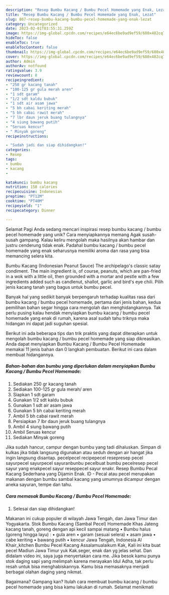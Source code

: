```yaml
---
description: "Resep Bumbu Kacang / Bumbu Pecel Homemade yang Enak, Lezat"
title: "Resep Bumbu Kacang / Bumbu Pecel Homemade yang Enak, Lezat"
slug: 867-resep-bumbu-kacang-bumbu-pecel-homemade-yang-enak-lezat
category: Uncategorized
date: 2023-02-01T03:55:31.259Z
image: https://img-global.cpcdn.com/recipes/e64ec6be9ad9ef59/680x482cq70/bumbu-kacang-bumbu-pecel-homemade-foto-resep-utama.jpg
hideToc: false
enableToc: true
enableTocContent: false
thumbnail: https://img-global.cpcdn.com/recipes/e64ec6be9ad9ef59/680x482cq70/bumbu-kacang-bumbu-pecel-homemade-foto-resep-utama.jpg
cover: https://img-global.cpcdn.com/recipes/e64ec6be9ad9ef59/680x482cq70/bumbu-kacang-bumbu-pecel-homemade-foto-resep-utama.jpg
author: Admin
authorAv: notfound
ratingvalue: 3.9
reviewcount: 8
recipeingredient:
- "250 gr kacang tanah"
- "100-125 gr gula merah aren"
- "1 sdt garam"
- "1/2 sdt kaldu bubuk"
- "1 sdt air asam jawa"
- "5 bh cabai keriting merah"
- "5 bh cabai rawit merah"
- "7 lbr daun jeruk buang tulangnya"
- "4 siung bawang putih"
- "Seruas kencur"
- " Minyak goreng"
recipeinstructions:

- "Sudah jadi dan siap dihidangkan!"
categories:
- Resep
tags:
- bumbu
- kacang
- 

katakunci: bumbu kacang  
nutrition: 158 calories
recipecuisine: Indonesian
preptime: "PT12M"
cooktime: "PT40M"
recipeyield: "1"
recipecategory: Dinner

---
```



Selamat Pagi Anda sedang mencari inspirasi resep bumbu kacang / bumbu pecel homemade yang unik? Cara menyiapkannya memang Agak susah-susah gampang. Kalau keliru mengolah maka hasilnya akan hambar dan justru cenderung tidak enak. Padahal bumbu kacang / bumbu pecel homemade yang enak seharusnya memiliki aroma dan rasa yang bisa memancing selera kita.


Bumbu Kacang (Indonesian Peanut Sauce) The archipelago&#39;s classic satay condiment. The main ingredient is, of course, peanuts, which are pan-fried in a wok with a little oil, then grounded with a mortar and pestle with a few ingredients added such as candlenut, shallot, garlic and bird&#39;s eye chili. Pilih jenis kacang tanah yang bagus untuk bumbu pecel.

Banyak hal yang sedikit banyak berpengaruh terhadap kualitas rasa dari bumbu kacang / bumbu pecel homemade, pertama dari jenis bahan, kedua pemilihan bahan segar hingga cara mengolah dan menghidangkannya. Tak perlu pusing kalau hendak menyiapkan bumbu kacang / bumbu pecel homemade yang enak di rumah, karena asal sudah tahu triknya maka hidangan ini dapat jadi suguhan spesial.


Berikut ini ada beberapa tips dan trik praktis yang dapat diterapkan untuk mengolah bumbu kacang / bumbu pecel homemade yang siap dikreasikan. Anda dapat menyiapkan Bumbu Kacang / Bumbu Pecel Homemade memakai 11 jenis bahan dan 0 langkah pembuatan. Berikut ini cara dalam membuat hidangannya.

<!--inarticleads1-->

##### Bahan-bahan dan bumbu yang diperlukan dalam menyiapkan Bumbu Kacang / Bumbu Pecel Homemade:

1. Sediakan 250 gr kacang tanah
1. Sediakan 100-125 gr gula merah/ aren
1. Siapkan 1 sdt garam
1. Gunakan 1/2 sdt kaldu bubuk
1. Gunakan 1 sdt air asam jawa
1. Gunakan 5 bh cabai keriting merah
1. Ambil 5 bh cabai rawit merah
1. Persiapkan 7 lbr daun jeruk buang tulangnya
1. Ambil 4 siung bawang putih
1. Ambil Seruas kencur
1. Sediakan  Minyak goreng


Jika sudah hancur, campur dengan bumbu yang tadi dihaluskan. Simpan di kulkas jika tidak langsung digunakan atau seduh dengan air hangat jika ingin langsung disantap. pecelpecel recipepecel resepresep pecel sayurpecel sayurpecel sayuranbunbu pecelbuat bumbu pecelresep pecel sayur yang enakpecel sayur reseppecel sayur enakr. Resep Bumbu Pecal Kacang Sederhana yang Dijamin Enak. ID - Pecal atau pecel merupakan makanan dengan bumbu sambal kacang yang umumnya dicampur dengan aneka sayuran, tempe dan tahu. 

<!--inarticleads2-->

##### Cara memasak Bumbu Kacang / Bumbu Pecel Homemade:


1. Selesai dan siap dihidangkan!

Makanan ini cukup populer di wilayah Jawa Tengah, dan Jawa Timur dan Yogyakarta. Stok Bumbu Kacang (Sambal Pecel) Homemade Khas Jateng kacang tanah, goreng dengan api kecil sampai matang • Bumbu halus (goreng hingga layu) : • gula aren • garam (sesuai selera) • asam jawa • cabe keriting • bawang putih • kencur Jawa Tengah, Indonesia Al Khair_kitchen Bumbu Pecel Kacang Assalamualaikum Kak, Kali ini kita buat pecel Madiun Jawa Timur yuk Kak.seger, enak dan yg jelas sehat. Dan didalam video ini, saya juga menyertakan cara me. Jika besok kamu punya stok daging sapi yang melimpah karena merayakan Idul Adha, tak perlu resah untuk bisa menghabiskannya. Kamu bisa memasaknya menjadi berbagai olahan daging yang nikmat. 

Bagaimana? Gampang kan? Itulah cara membuat bumbu kacang / bumbu pecel homemade yang bisa kamu lakukan di rumah. Selamat menikmati
